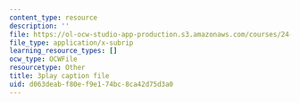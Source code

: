```yaml
---
content_type: resource
description: ''
file: https://ol-ocw-studio-app-production.s3.amazonaws.com/courses/24-908-creole-language-and-caribbean-identities-spring-2017/d063deabf80ef9e174bc8ca42d75d3a0_xCpg54xUzLE.srt
file_type: application/x-subrip
learning_resource_types: []
ocw_type: OCWFile
resourcetype: Other
title: 3play caption file
uid: d063deab-f80e-f9e1-74bc-8ca42d75d3a0
---
```

